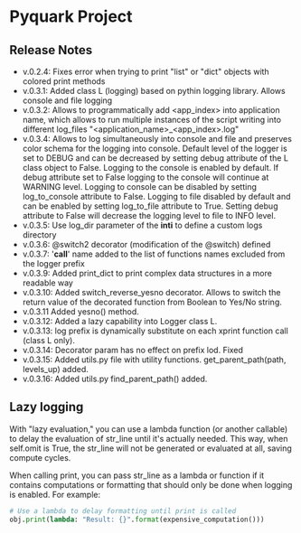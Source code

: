 # Pyquark Project

## Release Notes
- v.0.2.4: Fixes error when trying to print "list" or "dict" objects with colored print methods
- v.0.3.1: Added class L (logging) based on pythin logging library. Allows console and file logging
- v.0.3.2: Allows to programmatically add <app_index> into application name, which allows to run multiple instances of the script writing into different log_files "<application_name>_<app_index>.log"
- v.0.3.4: Allows to log simultaneously into console and file and preserves color schema for the logging into console. Default level of the logger is set to DEBUG and can be decreased by setting debug attribute of the L class object to False. Logging to the console is enabled by default.  If debug attribute set to False logging to the console will continue at WARNING level. Logging to console can be disabled by setting log_to_console attribute to False. Logging to file disabled by default and can be enabled by setting log_to_file attribute to True. Setting debug attribute to False will decrease the logging level to file to INFO level.
- v.0.3.5: Use log_dir parameter of the __inti__ to define a custom logs directory
- v.0.3.6: @switch2 decorator (modification of the @switch) defined
- v.0.3.7: '__call__' name added to the list of functions names excluded from the logger prefix
- v.0.3.9: Added print_dict to print complex data structures in a more readable way
- v.0.3.10: Added switch_reverse_yesno decorator. Allows to switch the return value of the decorated function from Boolean to Yes/No string.
- v.0.3.11 Added yesno() method.
- v.0.3.12: Added a lazy capability into Logger class L.
- v.0.3.13: log prefix is dynamically substitute on each xprint function call (class L only).
- v.0.3.14: Decorator param has no effect on prefix lod. Fixed
- v.0.3.15: Added utils.py file with utility functions. get_parent_path(path, levels_up) added.
- v.0.3.16: Added utils.py find_parent_path() added.

## Lazy logging
With "lazy evaluation," you can use a lambda function (or another callable) to delay the evaluation of str_line until it's actually needed. This way, when self.omit is True, the str_line will not be generated or evaluated at all, saving compute cycles.

When calling print, you can pass str_line as a lambda or function if it contains computations or formatting that should only be done when logging is enabled. For example:

```python
# Use a lambda to delay formatting until print is called
obj.print(lambda: "Result: {}".format(expensive_computation()))
```

